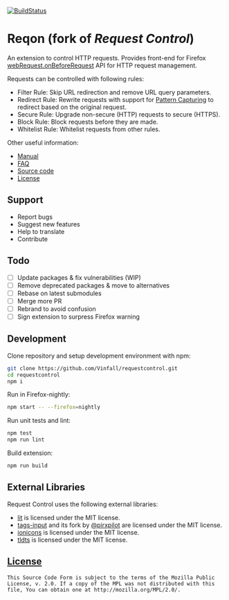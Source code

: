 [![BuildStatus](https://github.com/tumpio/requestcontrol/workflows/Build/badge.svg?event=push&branch=master)](https://github.com/tumpio/requestcontrol/actions)

# Reqon (fork of *Request Control*)

An extension to control HTTP requests. Provides front-end for Firefox
[webRequest.onBeforeRequest](https://developer.mozilla.org/en-US/Add-ons/WebExtensions/API/webRequest/onBeforeRequest)
API for HTTP request management.

Requests can be controlled with following rules:
- Filter Rule: Skip URL redirection and remove URL query parameters.
- Redirect Rule: Rewrite requests with support for [Pattern Capturing](https://github.com/tumpio/requestcontrol/blob/master/_locales/en/manual.wiki#redirect-using-pattern-capturing) to redirect based on the original request.
- Secure Rule: Upgrade non-secure (HTTP) requests to secure (HTTPS).
- Block Rule: Block requests before they are made.
- Whitelist Rule: Whitelist requests from other rules.

Other useful information:
- [Manual](https://github.com/tumpio/requestcontrol/blob/master/_locales/en/manual.wiki)
- [FAQ](https://github.com/tumpio/requestcontrol/issues?utf8=%E2%9C%93&q=label%3Aquestion+)
- [Source code](https://github.com/tumpio/requestcontrol)
- [License](./LICENSE)

## Support

- Report bugs
- Suggest new features
- Help to translate
- Contribute

## Todo

- [ ] Update packages & fix vulnerabilities (WIP)
- [ ] Remove deprecated packages & move to alternatives
- [ ] Rebase on latest submodules
- [ ] Merge more PR
- [ ] Rebrand to avoid confusion
- [ ] Sign extension to surpress Firefox warning

## Development

Clone repository and setup development environment with npm:

```sh
git clone https://github.com/Vinfall/requestcontrol.git
cd requestcontrol
npm i
```

Run in Firefox-nightly:

```sh
npm start -- --firefox=nightly
```

Run unit tests and lint:

```sh
npm test
npm run lint
```

Build extension:

```sh
npm run build
```

## External Libraries

Request Control uses the following external libraries:

- [lit](https://ajusa.github.io/lit/) is licensed under the MIT license.
- [tags-input](https://github.com/developit/tags-input) and its fork by [\@pirxpilot](https://github.com/pirxpilot/tags-input) are licensed under the MIT license.
- [ionicons](http://ionicons.com/) is licensed under the MIT license.
- [tldts](https://github.com/remusao/tldts) is licensed under the MIT license.

## [License](./LICENSE)

    This Source Code Form is subject to the terms of the Mozilla Public
    License, v. 2.0. If a copy of the MPL was not distributed with this
    file, You can obtain one at http://mozilla.org/MPL/2.0/.
